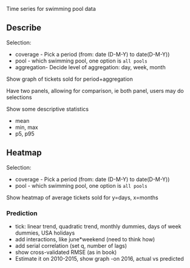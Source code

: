 Time series for swimming pool data


## Describe

Selection: 
* coverage - Pick a period (from: date (D-M-Y) to date(D-M-Y)) 
* pool - which swimming pool, one option is `all pools`
* aggregation- Decide level of aggregation: day, week, month

Show graph of tickets sold for period+aggregation

Have two panels, allowing for comparison, ie both panel, users may do selections

Show some descriptive statistics
* mean
* min, max
* p5, p95

## Heatmap

Selection: 
* coverage - Pick a period (from: date (D-M-Y) to date(D-M-Y)) 
* pool - which swimming pool, one option is `all pools`

Show heatmap of average tickets sold for y=days, x=months

### Prediction
* tick: linear trend, quadratic trend, monthly dummies, days of week dummies, USA holidays
* add interactions, like june*weekend (need to think how)
* add serial correlation (set q, number of lags)
* show cross-validated RMSE (as in book)
* Estimate it on 2010-2015, show graph -on 2016, actual vs predicted


